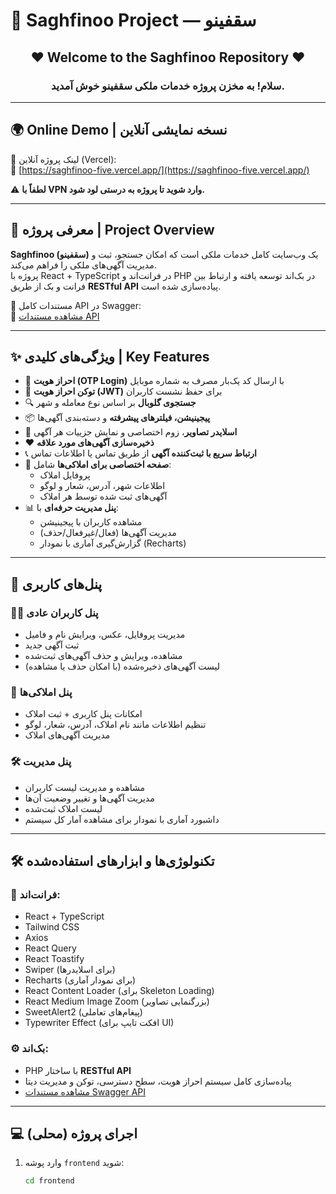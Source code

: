 # 🏡 Saghfinoo Project — سقفینو

<h2 align="center">❤ Welcome to the Saghfinoo Repository ❤</h2>
<h3 align="center">سلام! به مخزن پروژه خدمات ملکی سقفینو خوش آمدید.</h3>

---

## 🌍 Online Demo | نسخه نمایشی آنلاین

📌 لینک پروژه آنلاین (Vercel):  
🔗 [https://saghfinoo-five.vercel.app/](https://saghfinoo-five.vercel.app/)

⚠️ **لطفاً با VPN وارد شوید تا پروژه به درستی لود شود.**

---

## 🔎 معرفی پروژه | Project Overview

**Saghfinoo (سقفینو)** یک وب‌سایت کامل خدمات ملکی است که امکان جستجو، ثبت و مدیریت آگهی‌های ملکی را فراهم می‌کند.  
پروژه با React + TypeScript در فرانت‌اند و PHP در بک‌اند توسعه یافته و ارتباط بین فرانت و بک از طریق **RESTful API** پیاده‌سازی شده است.

📑 مستندات کامل API در Swagger:  
🔗 [مشاهده مستندات API](https://saghfino.abolfazlhp.ir/docs#)

---

## ✨ ویژگی‌های کلیدی | Key Features

- 🔐 **احراز هویت (OTP Login)** با ارسال کد یک‌بار مصرف به شماره موبایل
- 🎫 **توکن احراز هویت (JWT)** برای حفظ نشست کاربران
- 🔍 **جستجوی گلوبال** بر اساس نوع معامله و شهر
- 📦 **پیجینیشن، فیلترهای پیشرفته** و دسته‌بندی آگهی‌ها
- 📸 **اسلایدر تصاویر**، زوم اختصاصی و نمایش جزییات هر آگهی
- ❤️ **ذخیره‌سازی آگهی‌های مورد علاقه**
- 📞 **ارتباط سریع با ثبت‌کننده آگهی** از طریق تماس یا اطلاعات تماس
- 🏢 **صفحه اختصاصی برای املاکی‌ها** شامل:
  - پروفایل املاک
  - اطلاعات شهر، آدرس، شعار و لوگو
  - آگهی‌های ثبت شده توسط هر املاک
- 📊 **پنل مدیریت حرفه‌ای** با:
  - مشاهده کاربران با پیجینیشن
  - مدیریت آگهی‌ها (فعال/غیرفعال/حذف)
  - گزارش‌گیری آماری با نمودار (Recharts)

---

## 👤 پنل‌های کاربری

### 🧑‍💼 پنل کاربران عادی
- مدیریت پروفایل، عکس، ویرایش نام و فامیل
- ثبت آگهی جدید
- مشاهده، ویرایش و حذف آگهی‌های ثبت‌شده
- لیست آگهی‌های ذخیره‌شده (با امکان حذف یا مشاهده)

### 🏢 پنل املاکی‌ها
- امکانات پنل کاربری + ثبت املاک
- تنظیم اطلاعات مانند نام املاک، آدرس، شعار، لوگو
- مدیریت آگهی‌های املاک

### 🛠️ پنل مدیریت
- مشاهده و مدیریت لیست کاربران
- مدیریت آگهی‌ها و تغییر وضعیت آن‌ها
- لیست املاک ثبت‌شده
- داشبورد آماری با نمودار برای مشاهده آمار کل سیستم

---

## 🛠️ تکنولوژی‌ها و ابزارهای استفاده‌شده

### 🔧 فرانت‌اند:
- React + TypeScript  
- Tailwind CSS  
- Axios  
- React Query  
- React Toastify  
- Swiper (برای اسلایدرها)  
- Recharts (برای نمودار آماری)  
- React Content Loader (برای Skeleton Loading)  
- React Medium Image Zoom (بزرگنمایی تصاویر)  
- SweetAlert2 (پیغام‌های تعاملی)  
- Typewriter Effect (افکت تایپ برای UI)

### ⚙️ بک‌اند:
- PHP با ساختار **RESTful API**
- پیاده‌سازی کامل سیستم احراز هویت، سطح دسترسی، توکن و مدیریت دیتا
- [مشاهده مستندات Swagger API](https://saghfino.abolfazlhp.ir/docs#)

---

## 💻 اجرای پروژه (محلی)

1. وارد پوشه `frontend` شوید:
   ```bash
   cd frontend
